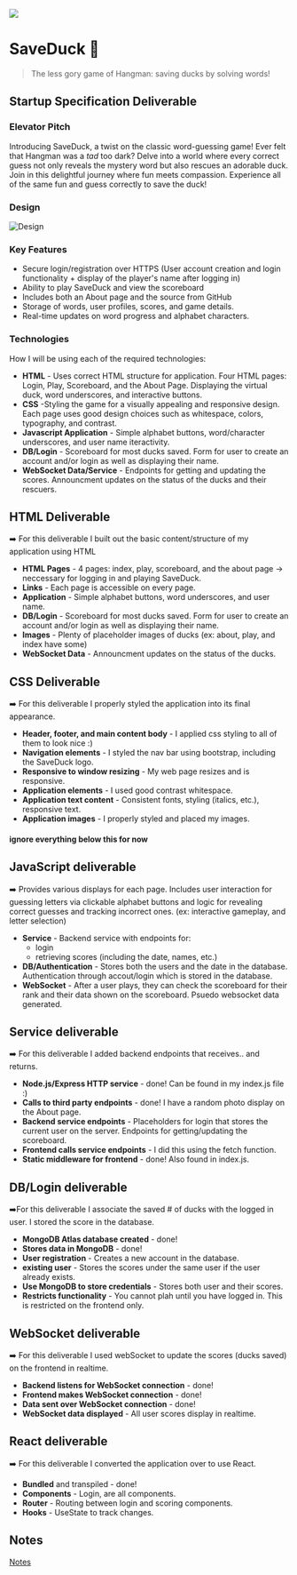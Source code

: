 ![](logo.png)
# SaveDuck 🦆
> The less gory game of Hangman: saving ducks by solving words! 

## Startup Specification Deliverable
### Elevator Pitch

Introducing SaveDuck, a twist on the classic word-guessing game! Ever felt that Hangman was a *tad* too dark? Delve into a world where every correct guess not only reveals the mystery word but also rescues an adorable duck. Join in this delightful journey where fun meets compassion. Experience all of the same fun and guess correctly to save the duck! 

### Design

![Design](duck.png)

### Key Features

- Secure login/registration over HTTPS (User account creation and login functionality + display of the player's name after logging in)
- Ability to play SaveDuck and view the scoreboard
- Includes both an About page and the source from GitHub
- Storage of words, user profiles, scores, and game details.
- Real-time updates on word progress and alphabet characters. 
### Technologies

How I will be using each of the required technologies:
- **HTML** - Uses correct HTML structure for application. Four HTML pages: Login, Play, Scoreboard, and the About Page. Displaying the virtual duck, word underscores, and interactive buttons.
- **CSS** -Styling the game for a visually appealing and responsive design. Each page uses good design choices such as whitespace, colors, typography, and contrast.
- **Javascript Application** - Simple alphabet buttons, word/character underscores, and user name iteractivity.
- **DB/Login** - Scoreboard for most ducks saved. Form for user to create an account and/or login as well as displaying their name. 
- **WebSocket Data/Service** - Endpoints for getting and updating the scores. Announcment updates on the status of the ducks and their rescuers.

## HTML Deliverable
➡️  For this deliverable I built out the basic content/structure of my application using HTML
- **HTML Pages**  - 4 pages: index, play, scoreboard, and the about page -> neccessary for logging in and playing SaveDuck.
- **Links** - Each page is accessible on every page.
- **Application** - Simple alphabet buttons, word underscores, and user name.
- **DB/Login** - Scoreboard for most ducks saved. Form for user to create an account and/or login as well as displaying their name. 
- **Images** - Plenty of placeholder images of ducks (ex: about, play, and index have some)
- **WebSocket Data** - Announcment updates on the status of the ducks.

## CSS Deliverable
➡️ For this deliverable I properly styled the application into its final appearance.
- **Header, footer, and main content body** - I applied css styling to all of them to look nice :)
- **Navigation elements** - I styled the nav bar using bootstrap, including the SaveDuck logo.
- **Responsive to window resizing** - My web page resizes and is responsive.
- **Application elements** - I used good contrast whitespace.
- **Application text content** - Consistent fonts, styling (italics, etc.), responsive text.
- **Application images** - I properly styled and placed my images. 

#### ignore everything below this for now 

## JavaScript deliverable
➡️ Provides various displays for each page. Includes user interaction for guessing letters via clickable alphabet buttons and logic for revealing correct guesses and tracking incorrect ones. (ex: interactive gameplay, and letter selection)
- **Service** - Backend service with endpoints for:
  - login
  - retrieving scores (including the date, names, etc.)
- **DB/Authentication** - Stores both the users and the date in the database. Authentication through accout/login which is stored in the database. 
- **WebSocket** - After a user plays, they can check the scoreboard for their rank and their data shown on the scoreboard. Psuedo websocket data generated.

## Service deliverable
➡️ For this deliverable I added backend endpoints that receives.. and returns.

- **Node.js/Express HTTP service** - done! Can be found in my index.js file :)
- **Calls to third party endpoints** - done! I have a random photo display on the About page. 
- **Backend service endpoints** - Placeholders for login that stores the current user on the server. Endpoints for getting/updating the scoreboard.
- **Frontend calls service endpoints** - I did this using the fetch function.
- **Static middleware for frontend** - done! Also found in index.js.

## DB/Login deliverable
➡️For this deliverable I associate the saved # of ducks with the logged in user. I stored the score in the database.

- **MongoDB Atlas database created** - done!
- **Stores data in MongoDB** - done!
- **User registration** - Creates a new account in the database.
- **existing user** - Stores the scores under the same user if the user already exists.
- **Use MongoDB to store credentials** - Stores both user and their scores.
- **Restricts functionality** - You cannot plah until you have logged in. This is restricted on the frontend only.

## WebSocket deliverable
➡️ For this deliverable I used webSocket to update the scores (ducks saved) on the frontend in realtime.

- **Backend listens for WebSocket connection** - done!
- **Frontend makes WebSocket connection** - done!
- **Data sent over WebSocket connection** - done!
- **WebSocket data displayed** - All user scores display in realtime.

## React deliverable
➡️ For this deliverable I converted the application over to use React.

- **Bundled** and transpiled - done!
- **Components** - Login, are all components.
- **Router** - Routing between login and scoring components.
- **Hooks** - UseState to track changes.

## Notes
[Notes](startup/notes.md)
